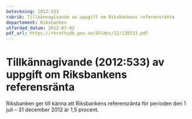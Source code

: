 ```yaml
---
beteckning: 2012:533
rubrik: Tillkännagivande av uppgift om Riksbankens referensränta
departement: Riksbanken
utfardad_datum: 2012-07-02
pdf_url: https://rkrattsdb.gov.se/SFSdoc/12/120533.pdf
---
```


# Tillkännagivande (2012:533) av uppgift om Riksbankens referensränta

Riksbanken ger till känna att Riksbankens referensränta för perioden den 1 juli – 31 december 2012 är 1,5 procent.